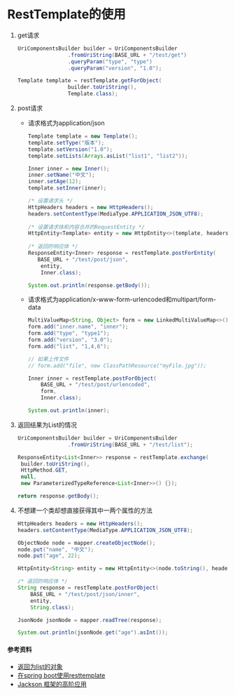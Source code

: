 # RestTemplate的使用

1. get请求

   ```java
   UriComponentsBuilder builder = UriComponentsBuilder
                   .fromUriString(BASE_URL + "/test/get")
                   .queryParam("type", "type")
                   .queryParam("version", "1.0");
   
   Template template = restTemplate.getForObject(
                   builder.toUriString(),
                   Template.class);
   ```

2. post请求

   * 请求格式为application/json

     ```java
     Template template = new Template();
     template.setType("版本");
     template.setVersion("1.0");
     template.setLists(Arrays.asList("list1", "list2"));
     
     Inner inner = new Inner();
     inner.setName("中文");
     inner.setAge(12);
     template.setInner(inner);
     
     /* 设置请求头 */
     HttpHeaders headers = new HttpHeaders();
     headers.setContentType(MediaType.APPLICATION_JSON_UTF8);
         
     /* 设置请求体和内容合并的RequestEntity */
     HttpEntity<Template> entity = new HttpEntity<>(template, headers);
         
     /* 返回的响应体 */
     ResponseEntity<Inner> response = restTemplate.postForEntity(
     	BASE_URL + "/test/post/json",
         entity, 
         Inner.class);
     
     System.out.println(response.getBody());
     ```

   * 请求格式为application/x-www-form-urlencoded和multipart/form-data

     ```java
     MultiValueMap<String, Object> form = new LinkedMultiValueMap<>();
     form.add("inner.name", "inner");
     form.add("type", "type1");
     form.add("version", "3.0");
     form.add("list", "1,4,6");
     
     // 如果上传文件
     // form.add("file", new ClassPathResource("myFile.jpg"));
     
     Inner inner = restTemplate.postForObject(
         BASE_URL + "/test/post/urlencoded",
         form, 
         Inner.class);
     
     System.out.println(inner);
     ```

3. 返回结果为List的情况

   ```java
   UriComponentsBuilder builder = UriComponentsBuilder
                   .fromUriString(BASE_URL + "/test/list");
   
   ResponseEntity<List<Inner>> response = restTemplate.exchange(
   	builder.toUriString(),
   	HttpMethod.GET,
   	null,
   	new ParameterizedTypeReference<List<Inner>>() {});
   
   return response.getBody();
   ```

4. 不想建一个类却想直接获得其中一两个属性的方法

   ```java
   HttpHeaders headers = new HttpHeaders();
   headers.setContentType(MediaType.APPLICATION_JSON_UTF8);
   
   ObjectNode node = mapper.createObjectNode();
   node.put("name", "中文");
   node.put("age", 22);
   
   HttpEntity<String> entity = new HttpEntity<>(node.toString(), headers);
   
   /* 返回的响应体 */
   String response = restTemplate.postForObject(
       BASE_URL + "/test/post/json/inner",
       entity, 
       String.class);
   
   JsonNode jsonNode = mapper.readTree(response);
   
   System.out.println(jsonNode.get("age").asInt());
   ```


#### 参考资料
* [返回为list的对象](https://www.baeldung.com/spring-rest-template-list)
* [在spring boot使用resttemplate](https://www.oodlestechnologies.com/blogs/Learn-To-Make-REST-calls-With-RestTemplate-In-Spring-Boot)
* [Jackson 框架的高阶应用](https://www.ibm.com/developerworks/cn/java/jackson-advanced-application/index.html)
